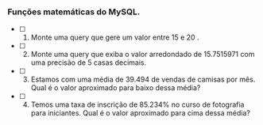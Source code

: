 ### Funções matemáticas do MySQL.

-  [ ] 01. Monte uma query que gere um valor entre 15 e 20 .
-  [ ] 02. Monte uma query que exiba o valor arredondado de 15.7515971 com uma precisão de 5 casas decimais.
-  [ ] 03. Estamos com uma média de 39.494 de vendas de camisas por mês. Qual é o valor aproximado para baixo dessa média?
-  [ ] 04. Temos uma taxa de inscrição de 85.234% no curso de fotografia para iniciantes. Qual é o valor aproximado para cima dessa média?
